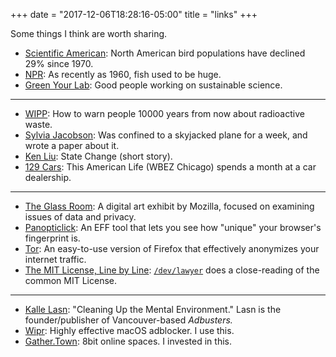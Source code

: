 +++
date = "2017-12-06T18:28:16-05:00"
title = "links"
+++

Some things I think are worth sharing.

+ [Scientific American](https://www.scientificamerican.com/article/silent-skies-billions-of-north-american-birds-have-vanished/): North American bird populations have declined 29% since 1970.
+ [NPR](https://www.npr.org/sections/krulwich/2014/02/05/257046530/big-fish-stories-getting-littler): As recently as 1960, fish used to be huge. 
+ [Green Your Lab](https://greenyourlab.org): Good people working on sustainable science.

----

+ [WIPP](http://prod.sandia.gov/techlib/access-control.cgi/1992/921382.pdf): How to warn people 10000 years from now about radioactive waste.
+ [Sylvia Jacobson](http://arnavsood.com/cabinet/Jacobson-1972.pdf): Was confined to a skyjacked plane for a week, and wrote a paper about it.
+ [Ken Liu](https://kenliu.name/stories/state-change/): State Change (short story).
+ [129 Cars](https://www.thisamericanlife.org/513/129-cars): This American Life (WBEZ Chicago) spends a month at a car dealership.

----

+ [The Glass Room](https://theglassroom.org): A digital art exhibit by Mozilla, focused on examining issues of data and privacy.
+ [Panopticlick](https://panopticlick.eff.org): An EFF tool that lets you see how "unique" your browser's fingerprint is.
+ [Tor](https://www.torproject.org): An easy-to-use version of Firefox that effectively anonymizes your internet traffic.
+ [The MIT License, Line by Line](https://writing.kemitchell.com/2016/09/21/MIT-License-Line-by-Line.html): [`/dev/lawyer`](https://writing.kemitchell.com) does a close-reading of the common MIT License.

----

+ [Kalle Lasn](https://www.inquiringmind.com/article/1901_7_lasn_1-cleaning-up-the-mental-environment-culture-jamming-with-kalle-lasn/): "Cleaning Up the Mental Environment." Lasn is the founder/publisher of Vancouver-based _Adbusters._
+ [Wipr](https://giorgiocalderolla.com/wipr.html): Highly effective macOS adblocker. I use this.
+ [Gather.Town](https://gather.town): 8bit online spaces. I invested in this.
